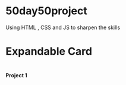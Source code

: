 # 50day50project
Using HTML , CSS and JS to sharpen the skills

<h1>Expandable Card<h1>
<h4>Project 1</h4>
